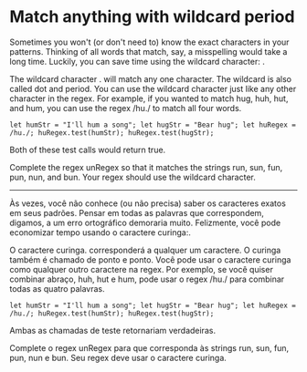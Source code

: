 # Match anything with wildcard period

Sometimes you won't (or don't need to) know the exact characters in your patterns. Thinking of all words that match, say, a misspelling would take a long time. Luckily, you can save time using the wildcard character: .

The wildcard character . will match any one character. The wildcard is also called dot and period. You can use the wildcard character just like any other character in the regex. For example, if you wanted to match hug, huh, hut, and hum, you can use the regex /hu./ to match all four words.

`let humStr = "I'll hum a song";
let hugStr = "Bear hug";
let huRegex = /hu./;
huRegex.test(humStr);
huRegex.test(hugStr);`

Both of these test calls would return true.

Complete the regex unRegex so that it matches the strings run, sun, fun, pun, nun, and bun. Your regex should use the wildcard character.

---

Às vezes, você não conhece (ou não precisa) saber os caracteres exatos em seus padrões. Pensar em todas as palavras que correspondem, digamos, a um erro ortográfico demoraria muito. Felizmente, você pode economizar tempo usando o caractere curinga:.

O caractere curinga. corresponderá a qualquer um caractere. O curinga também é chamado de ponto e ponto. Você pode usar o caractere curinga como qualquer outro caractere na regex. Por exemplo, se você quiser combinar abraço, huh, hut e hum, pode usar o regex /hu./ para combinar todas as quatro palavras.

`let humStr = "I'll hum a song";
let hugStr = "Bear hug";
let huRegex = /hu./;
huRegex.test(humStr);
huRegex.test(hugStr);`

Ambas as chamadas de teste retornariam verdadeiras.

Complete o regex unRegex para que corresponda às strings run, sun, fun, pun, nun e bun. Seu regex deve usar o caractere curinga.